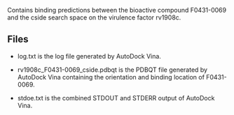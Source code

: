 Contains binding predictions between the bioactive compound F0431-0069 and the cside search space on the virulence factor rv1908c.

## Files

- log.txt is the log file generated by AutoDock Vina.

- rv1908c_F0431-0069_cside.pdbqt is the PDBQT file generated by AutoDock Vina containing the orientation and binding location of F0431-0069.

- stdoe.txt is the combined STDOUT and STDERR output of AutoDock Vina.

